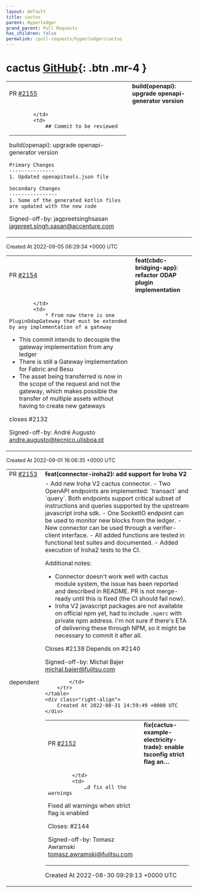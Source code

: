 ```yaml
---
layout: default
title: cactus
parent: Hyperledger
grand_parent: Pull Requests
has_children: false
permalink: /pull-requests/hyperledger/cactus
---
```


# cactus <span class="fs-3 right-align">[GitHub](https://github.com/hyperledger/cactus){: .btn .mr-4 }</span>


<div>
    <table>
        <tr>
            <td>
                PR <a href="https://github.com/hyperledger/cactus/pull/2155" class=".btn">#2155</a>
            </td>
            <td>
                <b>
                    build(openapi): upgrade openapi-generator version
                </b>
            </td>
        </tr>
        <tr>
            <td>
                
            </td>
            <td>
                ## Commit to be reviewed
------------------------------------

build(openapi): upgrade openapi-generator version   


    Primary Changes
    ---------------
    1. Updated openapitools.json file   
    
    Secondary Changes
    ----------------
    1. Some of the generated kotlin files are updated with the new code

Signed-off-by: jagpreetsinghsasan <jagpreet.singh.sasan@accenture.com>
            </td>
        </tr>
    </table>
    <div class="right-align">
        Created At 2022-09-05 06:29:34 +0000 UTC
    </div>
</div>

<div>
    <table>
        <tr>
            <td>
                PR <a href="https://github.com/hyperledger/cactus/pull/2154" class=".btn">#2154</a>
            </td>
            <td>
                <b>
                    feat(cbdc-bridging-app): refactor ODAP plugin implementation
                </b>
            </td>
        </tr>
        <tr>
            <td>
                
            </td>
            <td>
                * From now there is one PluginOdapGateway that must be extended by any implementation of a gateway
* This commit intends to decouple the gateway implementation from any ledger
* There is still a Gateway implementation for Fabric and Besu
* The asset being transferred is now in the scope of the request and not the gateway, which makes possible the transfer of multiple assets without having to create new gateways

closes #2132 

Signed-off-by: André Augusto <andre.augusto@tecnico.ulisboa.pt>
            </td>
        </tr>
    </table>
    <div class="right-align">
        Created At 2022-09-01 16:06:35 +0000 UTC
    </div>
</div>

<div>
    <table>
        <tr>
            <td>
                PR <a href="https://github.com/hyperledger/cactus/pull/2153" class=".btn">#2153</a>
            </td>
            <td>
                <b>
                    feat(connector-iroha2): add support for Iroha V2
                </b>
            </td>
        </tr>
        <tr>
            <td>
                <span class="chip">dependent</span>
            </td>
            <td>
                - Add new Iroha V2 cactus connector.
- Two OpenAPI endpoints are implemented: `transact` and `query`. Both endpoints support
  critical subset of instructions and queries supported by the upstream javascript iroha sdk.
- One SocketIO endpoint can be used to monitor new blocks from the ledger.
- New connector can be used through a verifier-client interface.
- All added functions are tested in functional test suites and documented.
- Added execution of Iroha2 tests to the CI.

Additional notes:
- Connector doesn't work well with cactus module system, the issue has been reported and described
  in README. PR is not merge-ready until this is fixed (the CI should fail now).
- Iroha V2 javascript packages are not available on official npm yet, had to include `.npmrc` with
  private npm address. I'm not sure if there's ETA of delivering these through NPM, so it might be
  necessary to commit it after all.

Closes #2138
Depends on #2140

Signed-off-by: Michal Bajer <michal.bajer@fujitsu.com>

            </td>
        </tr>
    </table>
    <div class="right-align">
        Created At 2022-08-31 14:59:49 +0000 UTC
    </div>
</div>

<div>
    <table>
        <tr>
            <td>
                PR <a href="https://github.com/hyperledger/cactus/pull/2152" class=".btn">#2152</a>
            </td>
            <td>
                <b>
                    fix(cactus-example-electricity-trade): enable tsconfig strict flag an…
                </b>
            </td>
        </tr>
        <tr>
            <td>
                
            </td>
            <td>
                …d fix all the warnings

Fixed all warnings when strict flag is enabled

Closes: #2144

Signed-off-by: Tomasz Awramski <tomasz.awramski@fujitsu.com>
            </td>
        </tr>
    </table>
    <div class="right-align">
        Created At 2022-08-30 09:29:13 +0000 UTC
    </div>
</div>

